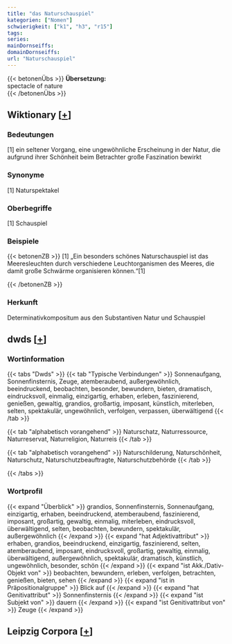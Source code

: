 ```yaml
---
title: "das Naturschauspiel"
kategorien: ["Nomen"]
schwierigkeit: ["k1", "h3", "r15"]
tags:
series:
mainDornseiffs:
domainDornseiffs:
url: "Naturschauspiel"
---
```


{{< betonenÜbs >}}
**Übersetzung:**  
spectacle of nature  
{{< /betonenÜbs >}}

## Wiktionary [[+](https://de.wiktionary.org/wiki/Naturschauspiel)]

### Bedeutungen
[1] ein seltener Vorgang, eine ungewöhnliche Erscheinung in der Natur, die aufgrund ihrer Schönheit beim Betrachter große Faszination bewirkt  

### Synonyme
[1] Naturspektakel  

### Oberbegriffe
[1] Schauspiel  

### Beispiele
{{< betonenZB >}}
[1] „Ein besonders schönes Naturschauspiel ist das Meeresleuchten durch verschiedene Leuchtorganismen des Meeres, die damit große Schwärme organisieren können.“[1]  

{{< /betonenZB >}}
### Herkunft
Determinativkompositum aus den Substantiven Natur und Schauspiel  



## dwds [[+](https://www.dwds.de/wb/Naturschauspiel)]

### Wortinformation
{{< tabs "Dwds" >}}
{{< tab "Typische Verbindungen" >}}
Sonnenaufgang, Sonnenfinsternis, Zeuge, atemberaubend, außergewöhnlich, beeindruckend, beobachten, besonder, bewundern, bieten, dramatisch, eindrucksvoll, einmalig, einzigartig, erhaben, erleben, faszinierend, genießen, gewaltig, grandios, großartig, imposant, künstlich, miterleben, selten, spektakulär, ungewöhnlich, verfolgen, verpassen, überwältigend
{{< /tab >}}

{{< tab "alphabetisch vorangehend" >}}
Naturschatz, Naturressource, Naturreservat, Naturreligion, Naturreis
{{< /tab >}}

{{< tab "alphabetisch vorangehend" >}}
Naturschilderung, Naturschönheit, Naturschutz, Naturschutzbeauftragte, Naturschutzbehörde
{{< /tab >}}

{{< /tabs >}}

### Wortprofil
{{< expand "Überblick" >}} grandios, Sonnenfinsternis, Sonnenaufgang, einzigartig, erhaben, beeindruckend, atemberaubend, faszinierend, imposant, großartig, gewaltig, einmalig, miterleben, eindrucksvoll, überwältigend, selten, beobachten, bewundern, spektakulär, außergewöhnlich {{< /expand >}}
{{< expand "hat Adjektivattribut" >}} erhaben, grandios, beeindruckend, einzigartig, faszinierend, selten, atemberaubend, imposant, eindrucksvoll, großartig, gewaltig, einmalig, überwältigend, außergewöhnlich, spektakulär, dramatisch, künstlich, ungewöhnlich, besonder, schön {{< /expand >}}
{{< expand "ist Akk./Dativ-Objekt von" >}} beobachten, bewundern, erleben, verfolgen, betrachten, genießen, bieten, sehen {{< /expand >}}
{{< expand "ist in Präpositionalgruppe" >}} Blick auf {{< /expand >}}
{{< expand "hat Genitivattribut" >}} Sonnenfinsternis {{< /expand >}}
{{< expand "ist Subjekt von" >}} dauern {{< /expand >}}
{{< expand "ist Genitivattribut von" >}} Zeuge {{< /expand >}}

## Leipzig Corpora [[+](https://corpora.uni-leipzig.de/en/res?word=Naturschauspiel&corpusId=deu_newscrawl-public_2018)]

